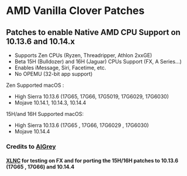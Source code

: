 
# AMD Vanilla Clover Patches

## Patches to enable Native AMD CPU Support on 10.13.6 and 10.14.x

 -  Supports Zen CPUs  (Ryzen, Threadripper, Athlon 2xxGE) 
 -  Beta 15H (Bulldozer) and 16H (Jaguar) CPUs Support (FX, A Series...)
 -  Enables iMessage, Siri, Facetime, etc.
 -  No OPEMU (32-bit app support)
 
 
 Zen Supported macOS : 
 - High Sierra 10.13.6 (17G65, 17G66, 17G5019, 17G6029, 17G6030)
 - Mojave 10.14.1, 10.14.3, 10.14.4
 
 15H/and 16H Supported macOS:
 - High Sierra 10.13.6 (17G65 , 17G66, 17G6029 , 17G6030)
 - Mojave 10.14.4
 
 
 ### Credits to [AlGrey](https://github.com/AlGreyy)

 #### [XLNC](https://github.com/XLNCs) for testing on FX and for porting the 15H/16H patches to 10.13.6 (17G65 , 17G66) and 10.14.4
